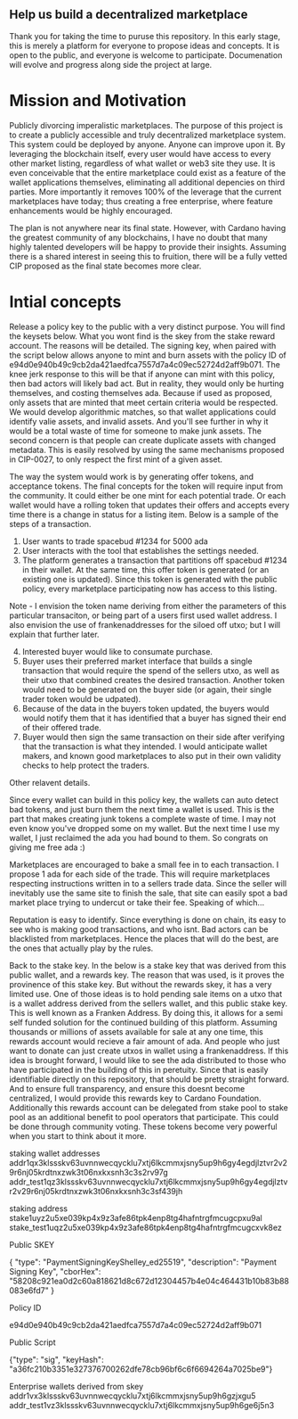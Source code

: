 ## Help us build a decentralized marketplace

Thank you for taking the time to puruse this repository.  In this early stage, this is merely a platform for everyone to propose ideas and concepts.  It is open to the public, and everyone is welcome to participate.  Documenation will evolve and progress along side the project at large.

# Mission and Motivation

Publicly divorcing imperalistic marketplaces.  The purpose of this project is to create a publicly accessible and truly decentralized marketplace system.  This system could be deployed by anyone.  Anyone can improve upon it.  By leveraging the blockchain itself, every user would have access to every other market listing, regardless of what wallet or web3 site they use.  It is even conceivable that the entire marketplace could exist as a feature of the wallet applications themselves, eliminating all additional depencies on third parties.  More importantly it removes 100% of the leverage that the current marketplaces have today; thus creating a free enterprise, where feature enhancements would be highly encouraged.

The plan is not anywhere near its final state.  However, with Cardano having the greatest community of any blockchains, I have no doubt that many highly talented developers will be happy to provide their insights.  Assuming there is a shared interest in seeing this to fruition, there will be a fully vetted CIP proposed as the final state becomes more clear.

# Intial concepts

Release a policy key to the public with a very distinct purpose.  You will find the keysets below.  What you wont find is the skey from the stake reward account.  The reasons will be detailed.  The signing key, when paired with the script below allows anyone to mint and burn assets with the policy ID of e94d0e940b49c9cb2da421aedfca7557d7a4c09ec52724d2aff9b071.  The knee jerk response to this will be that if anyone can mint with this policy, then bad actors will likely bad act.  But in reality, they would only be hurting themselves, and costing themselves ada.  Because if used as proposed, only assets that are minted that meet certain criteria would be respected.  We would develop algorithmic matches, so that wallet applications could identify valie assets, and invalid assets.  And you'll see further in why it would be a total waste of time for someone to make junk assets.  The second concern is that people can create duplicate assets with changed metadata.  This is easily resolved by using the same mechanisms proposed in CIP-0027, to only respect the first mint of a given asset.

The way the system would work is by generating offer tokens, and acceptance tokens.  The final concepts for the token will require input from the community.  It could either be one mint for each potential trade.  Or each wallet would have a rolling token that updates their offers and accepts every time there is a change in status for a listing item.  Below is a sample of the steps of a transaction.

1) User wants to trade spacebud #1234 for 5000 ada
2) User interacts with the tool that establishes the settings needed.
3) The platform generates a transaction that partitions off spacebud #1234 in their wallet.  At the same time, this offer token is generated (or an existing one is updated).  Since this token is generated with the public policy, every marketplace participating now has access to this listing.

Note - I envision the token name deriving from either the parameters of this particular transaciton, or being part of a users first used wallet address.  I also envision the use of frankenaddresses for the siloed off utxo; but I will explain that further later.

4) Interested buyer would like to consumate purchase.
5) Buyer uses their preferred market interface that builds a single transaction that would require the spend of the sellers utxo, as well as their utxo that combined creates the desired transaction.  Another token would need to be generated on the buyer side (or again, their single trader token would be udpated).
6) Because of the data in the buyers token updated, the buyers would would notify them that it has identified that a buyer has signed their end of their offered trade.
7) Buyer would then sign the same transaction on their side after verifying that the transaction is what they intended.  I would anticipate wallet makers, and known good marketplaces to also put in their own validity checks to help protect the traders.

Other relavent details.

Since every wallet can build in this policy key, the wallets can auto detect bad tokens, and just burn them the next time a wallet is used.  This is the part that makes creating junk tokens a complete waste of time.  I may not even know you've dropped some on my wallet.  But the next time I use my wallet, I just reclaimed the ada you had bound to them.  So congrats on giving me free ada :)

Marketplaces are encouraged to bake a small fee in to each transaction.  I propose 1 ada for each side of the trade.  This will require marketplaces respecting instructions written in to a sellers trade data.  Since the seller will inevitably use the same site to finish the sale, that site can easily spot a bad market place trying to undercut or take their fee.  Speaking of which...

Reputation is easy to identify.  Since everything is done on chain, its easy to see who is making good transactions, and who isnt.  Bad actors can be blacklisted from marketplaces.  Hence the places that will do the best, are the ones that actually play by the rules.

Back to the stake key.  In the below is a stake key that was derived from this public wallet, and a rewards key.  The reason that was used, is it proves the provinence of this stake key.  But without the rewards skey, it has a very limited use.  One of those ideas is to hold pending sale items on a utxo that is a wallet address derived from the sellers wallet, and this public stake key.  This is well known as a Franken Address.  By doing this, it allows for a semi self funded solution for the continued building of this platform.  Assuming thousands or millions of assets available for sale at any one time, this rewards account would recieve a fair amount of ada.  And people who just want to donate can just create utxos in wallet using a frankenaddress.  If this idea is brought forward, I would like to see the ada distributed to those who have participated in the building of this in peretuity.  Since that is easily identifiable directly on this repository, that should be pretty straight forward.  And to ensure full transparency, and ensure this doesnt become centralized, I would provide this rewards key to Cardano Foundation.  Additionally this rewards account can be delegated from stake pool to stake pool as an additional benefit to pool operators that participate.  This could be done through community voting.  These tokens become very powerful when you start to think about it more.

staking wallet addresses
addr1qx3klssskv63uvnnwecqycklu7xtj6lkcmmxjsny5up9h6gy4egdjlztvr2v29r6nj05krdtnxzwk3t06nxkxsnh3c3s2rv97g
addr_test1qz3klssskv63uvnnwecqycklu7xtj6lkcmmxjsny5up9h6gy4egdjlztvr2v29r6nj05krdtnxzwk3t06nxkxsnh3c3sf439jh

staking address
stake1uyz2u5xe039kp4x9z3afe86tpk4enp8tg4hafntrgfmcugcpxu9al
stake_test1uqz2u5xe039kp4x9z3afe86tpk4enp8tg4hafntrgfmcugcxvk8ez

Public SKEY


{
    "type": "PaymentSigningKeyShelley_ed25519",
    "description": "Payment Signing Key",
    "cborHex": "58208c921ea0d2c60a818621d8c672d12304457b4e04c464431b10b83b88083e6fd7"
}

Policy ID

e94d0e940b49c9cb2da421aedfca7557d7a4c09ec52724d2aff9b071


Public Script

{"type": "sig", "keyHash": "a36fc210b3351e327376700262dfe78cb96bf6c6f6694264a7025be9"}


Enterprise wallets derived from skey
addr1vx3klssskv63uvnnwecqycklu7xtj6lkcmmxjsny5up9h6gzjxgu5
addr_test1vz3klssskv63uvnnwecqycklu7xtj6lkcmmxjsny5up9h6ge6j5n3

